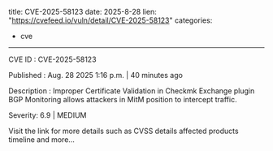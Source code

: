  
title: CVE-2025-58123
date: 2025-8-28
lien: "https://cvefeed.io/vuln/detail/CVE-2025-58123"
categories:
  - cve
---

CVE ID : CVE-2025-58123

Published :  Aug. 28
2025
1:16 p.m. | 40 minutes ago

Description : Improper Certificate Validation in Checkmk Exchange plugin BGP Monitoring allows attackers in MitM position to intercept traffic.

Severity: 6.9 | MEDIUM

Visit the link for more details
such as CVSS details
affected products
timeline
and more...
